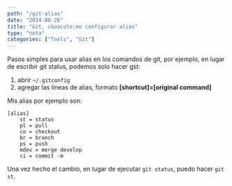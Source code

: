 ```yaml
---
path: "/git-alias"
date: "2014-08-26"
title: "Git, c&oacute;mo configurar alias"
type: "nota"
categories: ["Tools", "Git"]
---
```


Pasos simples para usar alias en los comandos de git, por ejemplo, en lugar de escribir git status, podemos solo hacer gst:

1. abrir `~/.gitconfig`
2. agregar las l&iacute;neas de alias, formato **[shortcut]=[original command]**

Mis alias por ejemplo son:

```
[alias]
    st = status
    pl = pull
    co = checkout
    br = branch
    ps = push
    mdev = merge develop
    ci = commit -m
```

Una vez hecho el cambio, en lugar de ejecutar `git status`, puedo hacer `git st`.
